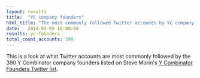 ```yaml
---
layout: results
title:  "YC company founders"
html_title: "The most commonly followed Twitter accounts by YC company founders"
date:   2014-03-09 16:00:00
results: yc-founders
total_count_accounts: 390
---
```


This is a look at what Twitter accounts are most commonly followed by the 390 Y Combinator company founders listed on Steve Morin's [Y Combinator Founders Twitter list](https://twitter.com/SteveMorin/lists/ycombinatorfounders-21).